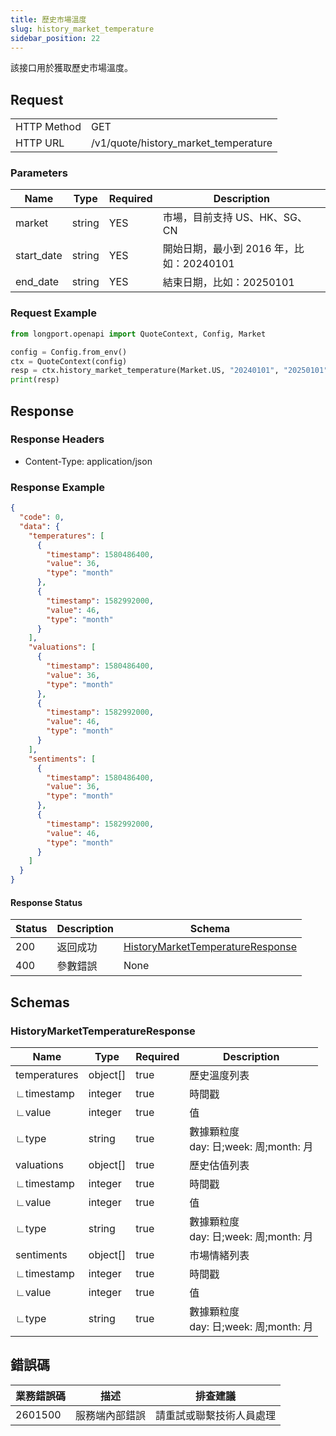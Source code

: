```yaml
---
title: 歷史市場溫度
slug: history_market_temperature
sidebar_position: 22
---
```


該接口用於獲取歷史市場溫度。

<SDKLinks module="quote" klass="QuoteContext" method="history_market_temperature" />

## Request

<table className="http-basic">
<tbody>
<tr><td className="http-basic-key">HTTP Method</td><td>GET</td></tr>
<tr><td className="http-basic-key">HTTP URL</td><td>/v1/quote/history_market_temperature</td></tr>
</tbody>
</table>

### Parameters

| Name       | Type   | Required | Description                              |
| ---------- | ------ | -------- | ---------------------------------------- |
| market     | string | YES      | 市場，目前支持 US、HK、SG、CN            |
| start_date | string | YES      | 開始日期，最小到 2016 年，比如：20240101 |
| end_date   | string | YES      | 結束日期，比如：20250101                 |

### Request Example

```python
from longport.openapi import QuoteContext, Config, Market

config = Config.from_env()
ctx = QuoteContext(config)
resp = ctx.history_market_temperature(Market.US, "20240101", "20250101")
print(resp)
```

## Response

### Response Headers

- Content-Type: application/json

### Response Example

```json
{
  "code": 0,
  "data": {
    "temperatures": [
      {
        "timestamp": 1580486400,
        "value": 36,
        "type": "month"
      },
      {
        "timestamp": 1582992000,
        "value": 46,
        "type": "month"
      }
    ],
    "valuations": [
      {
        "timestamp": 1580486400,
        "value": 36,
        "type": "month"
      },
      {
        "timestamp": 1582992000,
        "value": 46,
        "type": "month"
      }
    ],
    "sentiments": [
      {
        "timestamp": 1580486400,
        "value": 36,
        "type": "month"
      },
      {
        "timestamp": 1582992000,
        "value": 46,
        "type": "month"
      }
    ]
  }
}
```

#### Response Status

| Status | Description | Schema                                                                   |
| ------ | ----------- | ------------------------------------------------------------------------ |
| 200    | 返回成功    | [HistoryMarketTemperatureResponse](#history_market_temperature_response) |
| 400    | 參數錯誤    | None                                                                     |

<aside className="success">
</aside>

## Schemas

### HistoryMarketTemperatureResponse

<a id="history_market_temperature_response"></a>

| Name         | Type     | Required | Description                                 |
| ------------ | -------- | -------- | ------------------------------------------- |
| temperatures | object[] | true     | 歷史溫度列表                                |
| ∟timestamp   | integer  | true     | 時間戳                                      |
| ∟value       | integer  | true     | 值                                          |
| ∟type        | string   | true     | 數據顆粒度 <br />day: 日;week: 周;month: 月 |
| valuations   | object[] | true     | 歷史估值列表                                |
| ∟timestamp   | integer  | true     | 時間戳                                      |
| ∟value       | integer  | true     | 值                                          |
| ∟type        | string   | true     | 數據顆粒度 <br />day: 日;week: 周;month: 月 |
| sentiments   | object[] | true     | 市場情緒列表                                |
| ∟timestamp   | integer  | true     | 時間戳                                      |
| ∟value       | integer  | true     | 值                                          |
| ∟type        | string   | true     | 數據顆粒度 <br />day: 日;week: 周;month: 月 |

## 錯誤碼

| 業務錯誤碼 | 描述           | 排查建議                 |
| ---------- | -------------- | ------------------------ |
| 2601500    | 服務端內部錯誤 | 請重試或聯繫技術人員處理 |
